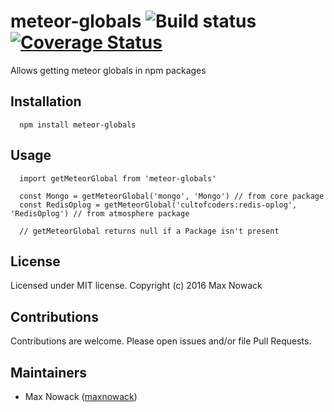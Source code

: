 # meteor-globals ![Build status](https://travis-ci.org/maxnowack/meteor-globals.svg?branch=master) [![Coverage Status](https://coveralls.io/repos/github/maxnowack/meteor-globals/badge.svg?branch=master)](https://coveralls.io/github/maxnowack/meteor-globals?branch=master)
Allows getting meteor globals in npm packages

## Installation
````es6
  npm install meteor-globals
````

## Usage
````es6
  import getMeteorGlobal from 'meteor-globals'
  
  const Mongo = getMeteorGlobal('mongo', 'Mongo') // from core package
  const RedisOplog = getMeteorGlobal('cultofcoders:redis-oplog', 'RedisOplog') // from atmosphere package
  
  // getMeteorGlobal returns null if a Package isn't present
````

## License
Licensed under MIT license. Copyright (c) 2016 Max Nowack

## Contributions
Contributions are welcome. Please open issues and/or file Pull Requests.

## Maintainers
- Max Nowack ([maxnowack](https://github.com/maxnowack))
